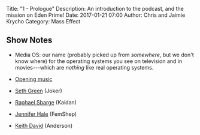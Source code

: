 Title: "1 - Prologue"
Description: An introduction to the podcast, and the mission on Eden Prime!
Date: 2017-01-21 07:00
Author: Chris and Jaimie Krycho
Category: Mass Effect

## Show Notes

- Media OS: our name (probably picked up from *somewhere*, but we don't know where) for the operating systems you see on television and in movies---which are *nothing* like real operating systems.

<!-- TODO: Shepard picture -->

- [Opening music](https://soundcloud.com/chriskrycho/mass-affection-theme)

- [Seth Green]() (Joker)
- [Raphael Sbarge]() (Kaidan)
- [Jennifer Hale]() (FemShep)
- [Keith David]() (Anderson)